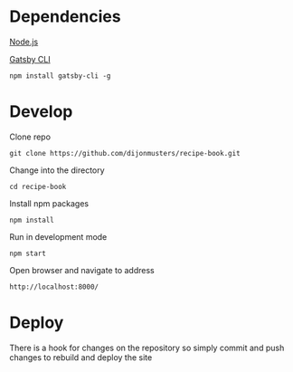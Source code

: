 # Dependencies

[Node.js](https://nodejs.org/en/download/)

[Gatsby CLI](https://www.npmjs.com/package/gatsby-cli)

    npm install gatsby-cli -g

# Develop

Clone repo

    git clone https://github.com/dijonmusters/recipe-book.git

Change into the directory

    cd recipe-book

Install npm packages

    npm install

Run in development mode

    npm start

Open browser and navigate to address

    http://localhost:8000/

# Deploy

There is a hook for changes on the repository so simply commit and push changes to rebuild and deploy the site